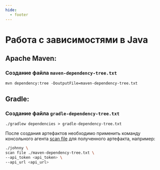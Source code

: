 ```yaml
---
hide:
  - footer
---
```

# Работа с зависимостями в Java

## Apache Maven:

### Создание файла `maven-dependency-tree.txt`

```
mvn dependency:tree -DoutputFile=maven-dependency-tree.txt
```

## Gradle:

### Создание файла `gradle-dependency-tree.txt`

```
./gradlew dependencies > gradle-dependency-tree.txt
```

После создания артефактов необходимо применить команду консольного агента [scan file](/agent/scan-file) для полученного артефакта, например:

``` bash
./johnny \
scan file ./maven-dependency-tree.txt \
--api_token <api_token> \
--api_url <api_url>
```
